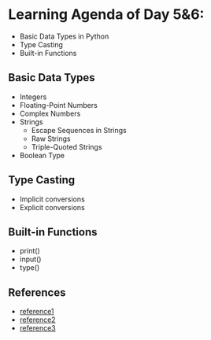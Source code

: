 # Learning Agenda of Day 5&6:
- Basic Data Types in Python
- Type Casting
- Built-in Functions


## Basic Data Types
- Integers
- Floating-Point Numbers
- Complex Numbers
- Strings
    - Escape Sequences in Strings
    - Raw Strings
    - Triple-Quoted Strings
- Boolean Type

## Type Casting
- Implicit conversions
- Explicit conversions

## Built-in Functions
- print()
- input()
- type()


## References

- [reference1](https://realpython.com/python-data-types/)
- [reference2](https://365datascience.com/tutorials/python-tutorials/data-types-python/)
- [reference3](https://www.w3docs.com/learn-python/python-casting.html)